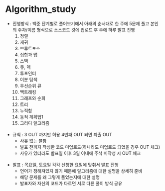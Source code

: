 # Algorithm_study
- 진행방식 : 백준 단계별로 풀어보기에서 아래의 순서대로 한 주에 5문제 풀고 본인의 주차/이름 형식으로 소스코드 깃에 업로드 후 주에 하루 발표 진행
   1. 정렬
   2. 재귀
   3. 브루트포스
   4. 집합과 맵
   5. 스택
   6. 큐, 덱
   7. 투포인터
   8. 이분 탐색
   9. 우선순위 큐
   10. 백트래킹
   11. 그래프와 순회
   12. 트리
   13. 누적합
   14. 동적 계획법1
   15. 그리디 알고리즘
<br><br>
- 규칙 : 3 OUT 까지만 허용 4번째 OUT 되면 퇴출
   OUT
   - 사유 없는 불참
   - 발표 전까지 작성한 코드 미업로드(하나라도 미업로드 되었을 경우 OUT 체크)
   - 사유가 있더라도 발표일 이후 3일 이내에 주석 미작성 시 OUT 체크
<br><br>
- 발표 : 목요일, 토요일 각각 신청한 요일에 맞춰서 발표 진행
   - 언어가 정해져있지 않기 때문에 알고리즘에 대한 설명을 상세히 준비
   - 해당 문제를 왜 그렇게 풀었는지에 대한 설명
   - 발표자와 자신의 코드가 다르면 서로 다른 풀이 방식 공유
